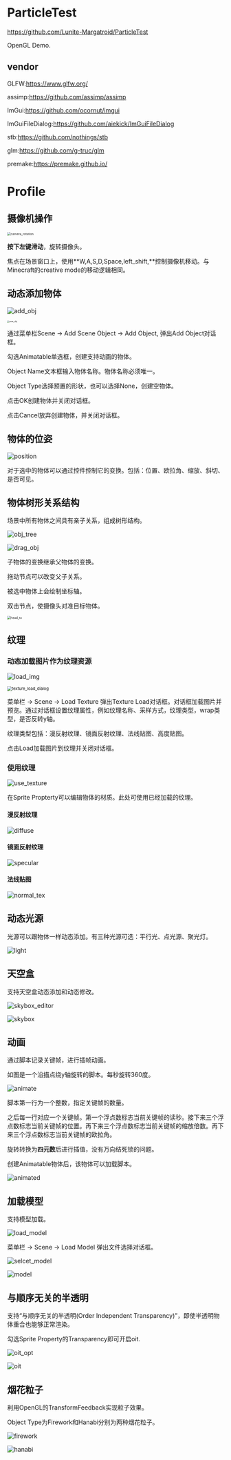 # ParticleTest

https://github.com/Lunite-Margatroid/ParticleTest

OpenGL Demo.

## vendor

GLFW:https://www.glfw.org/

assimp:https://github.com/assimp/assimp

ImGui:https://github.com/ocornut/imgui

ImGuiFileDialog:https://github.com/aiekick/ImGuiFileDialog

stb:https://github.com/nothings/stb

glm:https://github.com/g-truc/glm

premake:https://premake.github.io/

# Profile

## 摄像机操作

<img src="./img/camera_rotation.png" alt="camera_rotation" style="zoom:50%;" />

**按下左键滑动**，旋转摄像头。

焦点在场景窗口上，使用**W,A,S,D,Space,left_shift,**控制摄像机移动。与Minecraft的creative mode的移动逻辑相同。

## 动态添加物体

![add_obj](./img/add_obj.png)

<img src="./img/new_obj.png" alt="new_obj" style="zoom:33%;" />

通过菜单栏Scene -> Add Scene Object -> Add Object, 弹出Add Object对话框。

勾选Animatable单选框，创建支持动画的物体。

Object Name文本框输入物体名称。物体名称必须唯一。

Object Type选择预置的形状，也可以选择None，创建空物体。

点击OK创建物体并关闭对话框。

点击Cancel放弃创建物体，并关闭对话框。

## 物体的位姿

![position](./img/position.png)

对于选中的物体可以通过控件控制它的变换。包括：位置、欧拉角、缩放、斜切、是否可见。

## 物体树形关系结构

场景中所有物体之间具有亲子关系，组成树形结构。



![obj_tree](./img/obj_tree.png)

![drag_obj](./img/drag_obj.png)

子物体的变换继承父物体的变换。

拖动节点可以改变父子关系。

被选中物体上会绘制坐标轴。

双击节点，使摄像头对准目标物体。

<img src="./img/head_to.png" alt="head_to" style="zoom:50%;" />



## 纹理

### 动态加载图片作为纹理资源

![load_img](./img/load_img.png)

<img src="./img/texture_load_dialog.png" alt="texture_load_dialog" style="zoom: 67%;" />

菜单栏 -> Scene -> Load Texture 弹出Texture Load对话框。对话框加载图片并预览。通过对话框设置纹理属性，例如纹理名称、采样方式，纹理类型，wrap类型，是否反转y轴。

纹理类型包括：漫反射纹理、镜面反射纹理、法线贴图、高度贴图。

点击Load加载图片到纹理并关闭对话框。

### 使用纹理



![use_texture](./img/use_texture.png)

在Sprite Propterty可以编辑物体的材质。此处可使用已经加载的纹理。

#### 漫反射纹理

![diffuse](./img/diffuse_tex.png)

#### 镜面反射纹理

![specular](./img/specular_tex.png)

#### 法线贴图

![normal_tex](./img/normal_tex.png)

## 动态光源

光源可以跟物体一样动态添加。有三种光源可选：平行光、点光源、聚光灯。

![light](./img/light.png)

## 天空盒

支持天空盒动态添加和动态修改。

![skybox_editor](./img/skybox_editor.png)

![skybox](./img/skybox.png)

## 动画

通过脚本记录关键帧，进行插帧动画。

如图是一个沿描点绕y轴旋转的脚本。每秒旋转360度。

![animate](./img/animate.png)

脚本第一行为一个整数，指定关键帧的数量。

之后每一行对应一个关键帧。第一个浮点数标志当前关键帧的读秒。接下来三个浮点数标志当前关键帧的位置。再下来三个浮点数标志当前关键帧的缩放倍数。再下来三个浮点数标志当前关键帧的欧拉角。

旋转转换为**四元数**后进行插值，没有万向结死锁的问题。

创建Animatable物体后，该物体可以加载脚本。

![animated](./img/animated.png)

## 加载模型

支持模型加载。

![load_model](./img/load_model.png)

菜单栏 -> Scene -> Load Model 弹出文件选择对话框。

![selcet_model](./img/select_model.png)

![model](./img/model.png)

## 与顺序无关的半透明

支持“与顺序无关的半透明(Order Independent Transparency)”，即使半透明物体重合也能够正常渲染。

勾选Sprite Property的Transparency即可开启oit.

![oit_opt](./img/oit_opt.png)

![oit](./img/oit.png)

## 烟花粒子

利用OpenGL的TransformFeedback实现粒子效果。

Object Type为Firework和Hanabi分别为两种烟花粒子。

![firework](./img/firework.png)

![hanabi](./img/hanabi.png)

